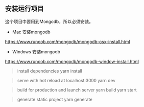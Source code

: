 ## 安装运行项目

这个项目中要用到Mongodb，所以必须安装。

- Mac 安装mongodb

https://www.runoob.com/mongodb/mongodb-osx-install.html

- Windows 安装mongodb

https://www.runoob.com/mongodb/mongodb-window-install.html

>  install dependencies
   yarn install
   
> serve with hot reload at localhost:3000
yarn dev

> build for production and launch server
yarn build
yarn start

> generate static project
yarn generate